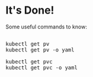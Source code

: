 # It's Done!

Some useful commands to know:

<pre class="file">

kubectl get pv
kubectl get pv -o yaml

kubectl get pvc
kubectl get pvc -o yaml

</pre>
